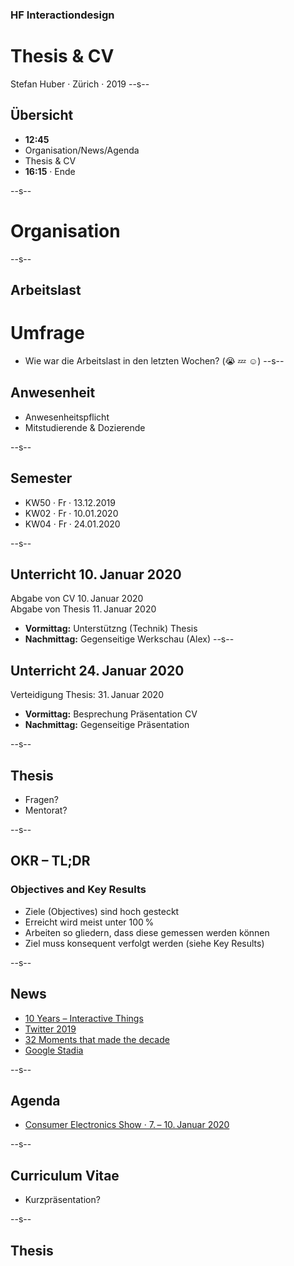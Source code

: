 ### HF Interactiondesign

# Thesis & CV

Stefan Huber · Zürich · 2019 <!-- .element: class="footer" -->
--s--
## Übersicht

* **12:45**
* Organisation/News/Agenda
* Thesis & CV
* **16:15** · Ende

--s--
# Organisation
--s--
## Arbeitslast

# Umfrage
* Wie war die Arbeitslast in den letzten Wochen? (😭 💤 ☺️)
--s--
## Anwesenheit

* Anwesenheitspflicht
* Mitstudierende & Dozierende

--s--
## Semester

* KW50 · Fr · 13.12.2019
* KW02 · Fr · 10.01.2020
* KW04 · Fr · 24.01.2020


--s--
## Unterricht 10. Januar 2020
Abgabe von CV 10. Januar 2020  
Abgabe von Thesis 11. Januar 2020  

* **Vormittag:** Unterstützng (Technik) Thesis
* **Nachmittag:** Gegenseitige Werkschau (Alex)
--s--
## Unterricht 24. Januar 2020
Verteidigung Thesis: 31. Januar 2020  

* **Vormittag:** Besprechung Präsentation CV
* **Nachmittag:** Gegenseitige Präsentation

--s--
## Thesis

* Fragen?
* Mentorat?

--s--
## OKR – TL;DR

### Objectives and Key Results

* Ziele (Objectives) sind hoch gesteckt
* Erreicht wird meist unter 100 %
* Arbeiten so gliedern, dass diese gemessen werden können
* Ziel muss konsequent verfolgt werden (siehe Key Results)


--s--
## News
* [10 Years – Interactive Things](https://10.interactivethings.com/)
* [Twitter 2019](https://blog.twitter.com/en_us/topics/insights/2019/ThisHappened-in-2019.html)
* [32 Moments that made the decade](https://www.theverge.com/2019/12/12/16089198/decade-highlights-timeline-2010s-politics-science-companies-products-inventions-tech-social-media)
* [Google Stadia](https://9to5google.com/2019/12/03/google-stadia-review/)


--s--
## Agenda

* [Consumer Electronics Show · 7. – 10. Januar 2020](https://www.ces.tech/)

--s--
## Curriculum Vitae

* Kurzpräsentation?

--s--
## Thesis
